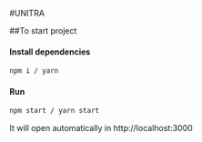 #UNITRA

##To start project

#### Install dependencies

```bash
npm i / yarn
```

#### Run

```bash
npm start / yarn start
```

It will open automatically in http://localhost:3000
